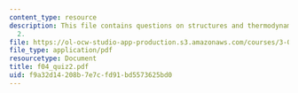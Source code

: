 ```yaml
---
content_type: resource
description: This file contains questions on structures and thermodynamics in quiz
  2.
file: https://ol-ocw-studio-app-production.s3.amazonaws.com/courses/3-012-fundamentals-of-materials-science-fall-2005/f9a32d14208b7e7cfd91bd5573625bd0_f04_quiz2.pdf
file_type: application/pdf
resourcetype: Document
title: f04_quiz2.pdf
uid: f9a32d14-208b-7e7c-fd91-bd5573625bd0
---
```

